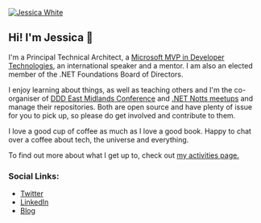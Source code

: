 [![Jessica White](https://res.cloudinary.com/dsfcrod4r/image/upload/v1630485869/header_image_segkfj_i5ae7a.jpg)](https://jesswhite.co.uk/)

## Hi! I'm Jessica 👋

I'm a Principal Technical Architect, a [Microsoft MVP in Developer Technologies](https://mvp.microsoft.com/en-us/PublicProfile/5003572), an international speaker and a mentor. I am also an elected member of the .NET Foundations Board of Directors.

I enjoy learning about things, as well as teaching others and I'm the co-organiser of [DDD East Midlands Conference](https://github.com/DDDEastMidlandsLimited) and [.NET Notts meetups](https://github.com/dotnetnotts) and manage their repositories. Both are open source and have plenty of issue for you to pick up, so please do get involved and contribute to them. 

I love a good cup of coffee as much as I love a good book. Happy to chat over a coffee about tech, the universe and everything. 

To find out more about what I get up to, check out [my activities page.](https://jesswhite.co.uk/activity/)

### Social Links:

- [Twitter](https://twitter.com/JessPWhite)
- [LinkedIn](https://www.linkedin.com/in/jessica-white-67917883/)
- [Blog](https://jesswhite.co.uk/)
